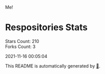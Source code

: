 Me!

# Respositories Stats
Stars Count: 210  
Forks Count: 3

2021-11-16 00:05:04  

This README is automatically generated by [🐰](https://github.com/rnitta/rnitta).
